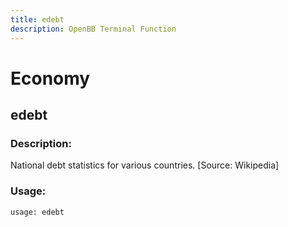 ```yaml
---
title: edebt
description: OpenBB Terminal Function
---
```


# Economy

## edebt

### Description: 

National debt statistics for various countries. [Source: Wikipedia]

### Usage: 
```python
usage: edebt
```



